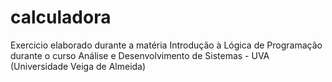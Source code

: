 # calculadora
Exercicio elaborado durante a matéria Introdução à Lógica de Programação durante o curso Análise e Desenvolvimento de Sistemas - UVA (Universidade Veiga de Almeida)
